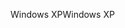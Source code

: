 <span data-ttu-id="a3b48-101">Windows XP</span><span class="sxs-lookup"><span data-stu-id="a3b48-101">Windows XP</span></span>